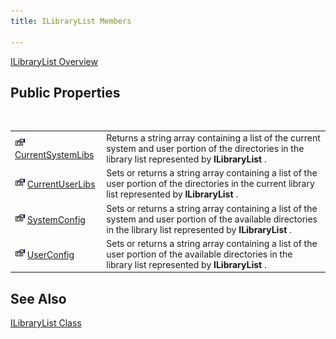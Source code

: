 ```yaml
---
title: ILibraryList Members

---
```


[ILibraryList Overview](ilibrary-list-class.html) 
## Public Properties

<br />


|      |      |
| ---- | ---- |
| <img height="16" alt="public property" src="images/property.bmp" width="16" border="0" /> [CurrentSystemLibs](ilibrary-list-class-current-system-libs-property.html) | Returns a string array containing a list of the current system and user portion of the directories in the library list represented by **ILibraryList** . |
| <img height="16" alt="public property" src="images/property.bmp" width="16" border="0" /> [CurrentUserLibs](ilibrary-list-class-current-user-libs-property.html) | Sets or returns a string array containing a list of the user portion of the directories in the current library list represented by **ILibraryList** . |
| <img height="16" alt="public property" src="images/property.bmp" width="16" border="0" /> [SystemConfig](ilibrary-list-class-system-config-property.html) | Sets or returns a string array containing a list of the system and user portion of the available directories in the library list represented by **ILibraryList** . |
| <img height="16" alt="public property" src="images/property.bmp" width="16" border="0" /> [UserConfig](ilibrary-list-class-user-config-property.html) | Sets or returns a string array containing a list of the user portion of the available directories in the library list represented by **ILibraryList** . |



## See Also


[ILibraryList Class](ilibrary-list-class.html)

